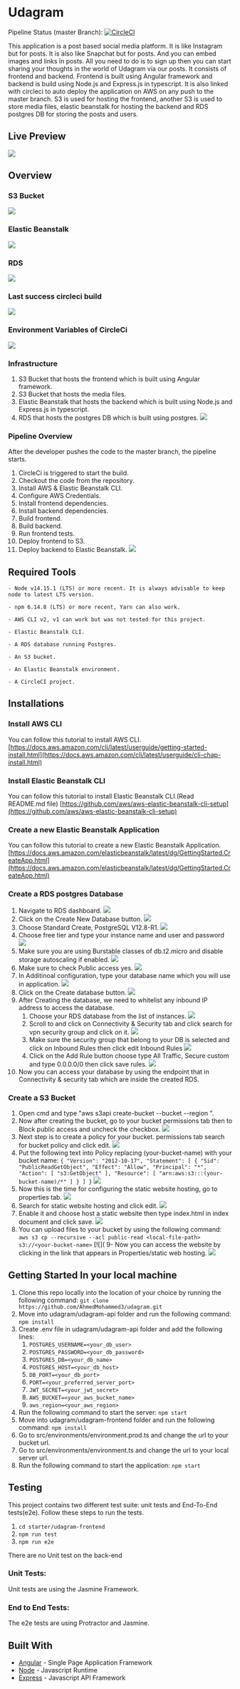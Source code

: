 # Udagram
Pipeline Status (master Branch): [![CircleCI](https://circleci.com/gh/AhmedMohammed3/udagram/tree/master.svg?style=shield)](https://circleci.com/gh/AhmedMohammed3/udagram/?branch=master)

This application is a post based social media platform. It is like Instagram but for posts. It is also like Snapchat but for posts. And you can embed images and links in posts. All you need to do is to sign up then you can start sharing your thoughts in the world of Udagram via our posts. It consists of frontend and backend. Frontend is built using Angular framework and backend is build using Node.js and Express.js in typescript. It is also linked with circleci to auto deploy the application on AWS on any push to the master branch. S3 is used for hosting the frontend, another S3 is used to store media files, elastic beanstalk for hosting the backend and RDS postgres DB for storing the posts and users.

## Live Preview
[![](https://github.com/AhmedMohammed3/udagram/blob/master/resources/udagram-front.PNG)](http://ahassan-udagram-frontend.s3-website-us-east-1.amazonaws.com/)<br>

## Overview

### S3 Bucket

[![](https://github.com/AhmedMohammed3/udagram/blob/master/resources/s3-running.PNG)](https://github.com/AhmedMohammed3/udagram/blob/master/resources/s3-running.PNG)<br>

### Elastic Beanstalk

[![](https://github.com/AhmedMohammed3/udagram/blob/master/resources/eb-running.PNG)](https://github.com/AhmedMohammed3/udagram/blob/master/resources/eb-running.PNG)<br>

### RDS

[![](https://github.com/AhmedMohammed3/udagram/blob/master/resources/rds-running.PNG)](https://github.com/AhmedMohammed3/udagram/blob/master/resources/rds-running.PNG)<br>

### Last success circleci build

[![](https://github.com/AhmedMohammed3/udagram/blob/master/resources/circleci-pipeline.PNG)](https://github.com/AhmedMohammed3/udagram/blob/master/resources/circleci-pipeline.PNG)<br>

### Environment Variables of CircleCi

[![](https://github.com/AhmedMohammed3/udagram/blob/master/resources/circleci-envars.PNG)](https://github.com/AhmedMohammed3/udagram/blob/master/resources/circleci-envars.PNG)<br>

### Infrastructure
1. S3 Bucket that hosts the frontend which is built using Angular framework.
2. S3 Bucket that hosts the media files.
3. Elastic Beanstalk that hosts the backend which is built using Node.js and Express.js in typescript.
4. RDS that hosts the postgres DB which is built using postgres.
[![](https://github.com/AhmedMohammed3/udagram/blob/master/resources/infrastructure.png)](https://github.com/AhmedMohammed3/udagram/blob/master/resources/infrastructure.png)<br>
### Pipeline Overview
After the developer pushes the code to the master branch, the pipeline starts.
1. CircleCi is triggered to start the build.
2. Checkout the code from the repository.
3. Install AWS & Elastic Beanstalk CLI.
4. Configure AWS Credentials.
5. Install frontend dependencies.
6. Install backend dependencies.
5. Build frontend.
6. Build backend.
7. Run frontend tests.
8. Deploy frontend to S3.
9. Deploy backend to Elastic Beanstalk.
[![](https://github.com/AhmedMohammed3/udagram/blob/master/resources/aws-pipeline.png)](https://github.com/AhmedMohammed3/udagram/blob/master/resources/aws-pipeline.png)<br>
## Required Tools

```
- Node v14.15.1 (LTS) or more recent. It is always advisable to keep node to latest LTS version.

- npm 6.14.8 (LTS) or more recent, Yarn can also work.

- AWS CLI v2, v1 can work but was not tested for this project.

- Elastic Beanstalk CLI.

- A RDS database running Postgres.

- An S3 bucket.

- An Elastic Beanstalk environment.

- A CircleCI project.

```

## Installations

### Install AWS CLI

You can follow this tutorial to install AWS CLI.
[https://docs.aws.amazon.com/cli/latest/userguide/getting-started-install.html](https://docs.aws.amazon.com/cli/latest/userguide/cli-chap-install.html)<br>
### Install Elastic Beanstalk CLI

You can follow this tutorial to install Elastic Beanstalk CLI.(Read README.md file)
[https://github.com/aws/aws-elastic-beanstalk-cli-setup](https://github.com/aws/aws-elastic-beanstalk-cli-setup)<br>
### Create a new Elastic Beanstalk Application

You can follow this tutorial to create a new Elastic Beanstalk Application.
[https://docs.aws.amazon.com/elasticbeanstalk/latest/dg/GettingStarted.CreateApp.html](https://docs.aws.amazon.com/elasticbeanstalk/latest/dg/GettingStarted.CreateApp.html)<br>
### Create a RDS postgres Database

1. Navigate to RDS dashboard.
[![](https://github.com/AhmedMohammed3/udagram/blob/master/resources/rds-1.png)](https://github.com/AhmedMohammed3/udagram/blob/master/resources/rds-1.png)<br>
2. Click on the Create New Database button.
[![](https://github.com/AhmedMohammed3/udagram/blob/master/resources/rds-2.png)](https://github.com/AhmedMohammed3/udagram/blob/master/resources/rds-2.png)<br>
3. Choose Standard Create, PostgreSQL V12.8-R1.
[![](https://github.com/AhmedMohammed3/udagram/blob/master/resources/rds-3.png)](https://github.com/AhmedMohammed3/udagram/blob/master/resources/rds-3.png)<br>
4. Choose free tier and type your instance name and user and password
[![](https://github.com/AhmedMohammed3/udagram/blob/master/resources/rds-4.png)](https://github.com/AhmedMohammed3/udagram/blob/master/resources/rds-4.png)<br>
5. Make sure you are using Burstable classes of db.t2.micro and disable storage autoscaling if enabled.
[![](https://github.com/AhmedMohammed3/udagram/blob/master/resources/rds-5.png)](https://github.com/AhmedMohammed3/udagram/blob/master/resources/rds-5.png)<br>
6. Make sure to check Public access yes.
[![](https://github.com/AhmedMohammed3/udagram/blob/master/resources/rds-6.png)](https://github.com/AhmedMohammed3/udagram/blob/master/resources/rds-6.png)<br>
7. In Additinoal configuration, type your database name which you will use in application.
[![](https://github.com/AhmedMohammed3/udagram/blob/master/resources/rds-7.png)](https://github.com/AhmedMohammed3/udagram/blob/master/resources/rds-7.png)<br>
8. Click on the Create database button.
[![](https://github.com/AhmedMohammed3/udagram/blob/master/resources/rds-8.png)](https://github.com/AhmedMohammed3/udagram/blob/master/resources/rds-8.png)<br>
9. After Creating the database, we need to whitelist any inbound IP address to access the database.
    1. Choose your RDS database from the list of instances.
    [![](https://github.com/AhmedMohammed3/udagram/blob/master/resources/rds-9.png)](https://github.com/AhmedMohammed3/udagram/blob/master/resources/rds-9.png)<br>
    2. Scroll to and click on Connectivity & Security tab and click search for vpn security group and click on it.
    [![](https://github.com/AhmedMohammed3/udagram/blob/master/resources/rds-10.png)](https://github.com/AhmedMohammed3/udagram/blob/master/resources/rds-10.png)<br>
    3. Make sure the security group that belong to your DB is selected and click on Inbound Rules then click edit Inbound Rules
    [![](https://github.com/AhmedMohammed3/udagram/blob/master/resources/rds-11.png)](https://github.com/AhmedMohammed3/udagram/blob/master/resources/rds-11.png)<br>
    4. Click on the Add Rule button choose type All Traffic, Secure custom and type 0.0.0.0/0 then click save rules.
    [![](https://github.com/AhmedMohammed3/udagram/blob/master/resources/rds-12.png)](https://github.com/AhmedMohammed3/udagram/blob/master/resources/rds-12.png)<br>
10. Now you can access your database by using the endpoint that in Connectivity & security tab which are inside the created RDS.

### Create a S3 Bucket

1. Open cmd and type "aws s3api create-bucket --bucket <your-bucket-name> --region <your-region>".
2. Now after creating the bucket, go to your bucket permissions tab then to Block public access and uncheck the checkbox.
[![](https://github.com/AhmedMohammed3/udagram/blob/master/resources/s3-1.png)](https://github.com/AhmedMohammed3/udagram/blob/master/resources/s3-1.png)
3. Next step is to create a policy for your bucket. permissions tab search for bucket policy and click edit.
[![](https://github.com/AhmedMohammed3/udagram/blob/master/resources/s3-2.png)](https://github.com/AhmedMohammed3/udagram/blob/master/resources/s3-2.png)
4. Put the following text into Policy replacing (your-bucket-name) with your bucket name:
`{ "Version": "2012-10-17", "Statement": [ { "Sid": "PublicReadGetObject", "Effect": "Allow", "Principal": "*", "Action": [ "s3:GetObject" ], "Resource": [ "arn:aws:s3:::(your-bucket-name)/*" ] } ] }`
[![](https://github.com/AhmedMohammed3/udagram/blob/master/resources/s3-3.png)](https://github.com/AhmedMohammed3/udagram/blob/master/resources/s3-3.png)
5. Now this is the time for configuring the static website hosting, go to properties tab.
[![](https://github.com/AhmedMohammed3/udagram/blob/master/resources/s3-4.png)](https://github.com/AhmedMohammed3/udagram/blob/master/resources/s3-4.png)
6. Search for static website hosting and click edit.
[![](https://github.com/AhmedMohammed3/udagram/blob/master/resources/s3-5.png)](https://github.com/AhmedMohammed3/udagram/blob/master/resources/s3-5.png)
7. Enable it and choose host a static website then type index.html in index document and click save.
[![](https://github.com/AhmedMohammed3/udagram/blob/master/resources/s3-6.png)](https://github.com/AhmedMohammed3/udagram/blob/master/resources/s3-6.png)
8. You can upload files to your bucket by using the following command:
`aws s3 cp --recursive --acl public-read <local-file-path> s3://<your-bucket-name>`
[![](
9- Now you can access the website by clicking in the link that appears in Properties/static web hosting.
[![](https://github.com/AhmedMohammed3/udagram/blob/master/resources/s3-7.png)](https://github.com/AhmedMohammed3/udagram/blob/master/resources/s3-7.png)

## Getting Started In your local machine

1. Clone this repo locally into the location of your choice by running the following command: `git clone https://github.com/AhmedMohammed3/udagram.git`
2. Move into udagram/udagram-api folder and run the following command: `npm install`
3. Create .env file in udagram/udagram-api folder and add the following lines:
   1. `POSTGRES_USERNAME=<your_db_user>`
   2. `POSTGRES_PASSWORD=<your_db_password>`
   3. `POSTGRES_DB=<your_db_name>`
   4. `POSTGRES_HOST=<your_db_host>`
   5. `DB_PORT=<your_db_port>`
   6. `PORT=<your_preferred_server_port>`
   7. `JWT_SECRET=<your_jwt_secret>`
   8. `AWS_BUCKET=<your_aws_bucket_name>`
   9. `aws_region=<your_aws_region>`
4. Run the following command to start the server: `npm start`
5. Move into udagram/udagram-frontend folder and run the following command: `npm install`
6. Go to src/environments/environment.prod.ts and change the url to your bucket url.
7. Go to src/environments/environment.ts and change the url to your local server url.
8. Run the following command to start the application: `npm start`

## Testing

This project contains two different test suite: unit tests and End-To-End tests(e2e). Follow these steps to run the tests.

1. `cd starter/udagram-frontend`
1. `npm run test`
1. `npm run e2e`

There are no Unit test on the back-end

### Unit Tests:

Unit tests are using the Jasmine Framework.

### End to End Tests:

The e2e tests are using Protractor and Jasmine.

## Built With

- [Angular](https://angular.io/) - Single Page Application Framework
- [Node](https://nodejs.org) - Javascript Runtime
- [Express](https://expressjs.com/) - Javascript API Framework
